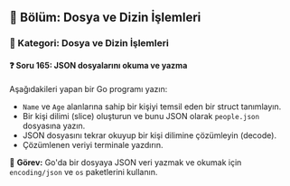 ## 📘 Bölüm: Dosya ve Dizin İşlemleri  
### 🔹 Kategori: Dosya ve Dizin İşlemleri  
#### ❓ Soru 165: JSON dosyalarını okuma ve yazma

Aşağıdakileri yapan bir Go programı yazın:

- `Name` ve `Age` alanlarına sahip bir kişiyi temsil eden bir struct tanımlayın.
- Bir kişi dilimi (slice) oluşturun ve bunu JSON olarak `people.json` dosyasına yazın.
- JSON dosyasını tekrar okuyup bir kişi dilimine çözümleyin (decode).
- Çözümlenen veriyi terminale yazdırın.

🔧 **Görev:** Go'da bir dosyaya JSON veri yazmak ve okumak için `encoding/json` ve `os` paketlerini kullanın.
